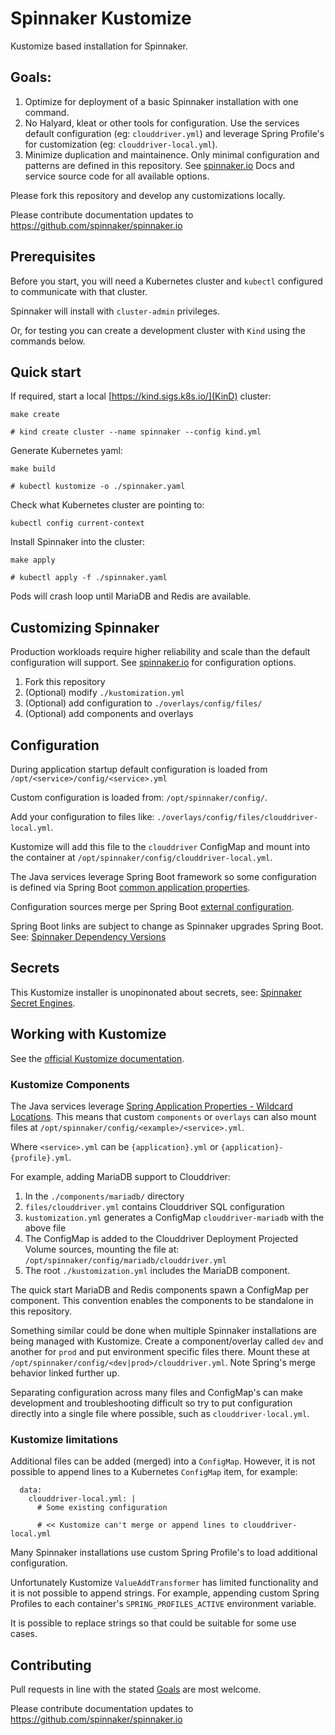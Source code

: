 # Spinnaker Kustomize

Kustomize based installation for Spinnaker.

## Goals:

1. Optimize for deployment of a basic Spinnaker installation with one command.
1. No Halyard, kleat or other tools for configuration. Use the services default
   configuration (eg: `clouddriver.yml`) and leverage Spring Profile's for
   customization (eg: `clouddriver-local.yml`).
1. Minimize duplication and maintainence. Only minimal configuration and
   patterns are defined in this repository. See
   [spinnaker.io](https://spinnaker.io) Docs and service source code for all
   available options.

Please fork this repository and develop any customizations locally.

Please contribute documentation updates to https://github.com/spinnaker/spinnaker.io

## Prerequisites

Before you start, you will need a Kubernetes cluster and `kubectl` configured
to communicate with that cluster.

Spinnaker will install with `cluster-admin` privileges.

Or, for testing you can create a development cluster with `Kind` using the
commands below.

## Quick start

If required, start a local [https://kind.sigs.k8s.io/](KinD) cluster:

```
make create

# kind create cluster --name spinnaker --config kind.yml
```

Generate Kubernetes yaml:

```
make build

# kubectl kustomize -o ./spinnaker.yaml
```

Check what Kubernetes cluster are pointing to:

```
kubectl config current-context
```

Install Spinnaker into the cluster:

```
make apply

# kubectl apply -f ./spinnaker.yaml
```

Pods will crash loop until MariaDB and Redis are available.

## Customizing Spinnaker

Production workloads require higher reliability and scale than the default
configuration will support. See [spinnaker.io](https://spinnaker.io) for
configuration options.

1. Fork this repository
1. (Optional) modify `./kustomization.yml`
1. (Optional) add configuration to `./overlays/config/files/`
1. (Optional) add components and overlays

## Configuration

During application startup default configuration is loaded from
`/opt/<service>/config/<service>.yml`

Custom configuration is loaded from: `/opt/spinnaker/config/`.

Add your configuration to files like: `./overlays/config/files/clouddriver-local.yml`.

Kustomize will add this file to the `clouddriver` ConfigMap and mount into the
container at `/opt/spinnaker/config/clouddriver-local.yml`.

The Java services leverage Spring Boot framework so some configuration is
defined via Spring Boot [common application properties](https://docs.spring.io/spring-boot/docs/2.4.13/reference/html/appendix-application-properties.html#common-application-properties).

Configuration sources merge per Spring Boot [external configuration](https://docs.spring.io/spring-boot/docs/2.4.13/reference/html/spring-boot-features.html#boot-features-external-config).

Spring Boot links are subject to change as Spinnaker upgrades Spring Boot.
See: [Spinnaker Dependency Versions](https://github.com/spinnaker/kork/blob/master/spinnaker-dependencies/spinnaker-dependencies.gradle)

## Secrets

This Kustomize installer is unopinonated about secrets, see:
[Spinnaker Secret Engines](https://spinnaker.io/docs/reference/halyard/secrets/#non-halyard-configuration).

## Working with Kustomize

See the [official Kustomize documentation](https://kubectl.docs.kubernetes.io/references/kustomize/).

### Kustomize Components

The Java services leverage [Spring Application Properties - Wildcard Locations](https://docs.spring.io/spring-boot/docs/current/reference/html/features.html#features.external-config.files.wildcard-locations).
This means that custom `components` or `overlays` can also mount files at
`/opt/spinnaker/config/<example>/<service>.yml`.

Where `<service>.yml` can be `{application}.yml` or `{application}-{profile}.yml`.

For example, adding MariaDB support to Clouddriver:

1. In the `./components/mariadb/` directory
1. `files/clouddriver.yml` contains Clouddriver SQL configuration
1. `kustomization.yml` generates a ConfigMap `clouddriver-mariadb` with the
   above file
1. The ConfigMap is added to the Clouddriver Deployment Projected Volume
   sources, mounting the file at: `/opt/spinnaker/config/mariadb/clouddriver.yml`
1. The root `./kustomization.yml` includes the MariaDB component.

The quick start MariaDB and Redis components spawn a ConfigMap per component.
This convention enables the components to be standalone in this repository.

Something similar could be done when multiple Spinnaker installations are
being managed with Kustomize. Create a component/overlay called `dev` and
another for `prod` and put environment specific files there. Mount these at
`/opt/spinnaker/config/<dev|prod>/clouddriver.yml`. Note Spring's merge
behavior linked further up.

Separating configuration across many files and ConfigMap's can make development
and troubleshooting difficult so try to put configuration directly into a
single file where possible, such as `clouddriver-local.yml`.

### Kustomize limitations

Additional files can be added (merged) into a `ConfigMap`. However, it is not
possible to append lines to a Kubernetes `ConfigMap` item, for example:

```
  data:
    clouddriver-local.yml: |
      # Some existing configuration

      # << Kustomize can't merge or append lines to clouddriver-local.yml
```

Many Spinnaker installations use custom Spring Profile's to load additional
configuration.

Unfortunately Kustomize `ValueAddTransformer` has limited functionality and
it is not possible to append strings. For example, appending custom Spring
Profiles to each container's `SPRING_PROFILES_ACTIVE` environment variable.

It is possible to replace strings so that could be suitable for some use cases.

## Contributing

Pull requests in line with the stated [Goals](#goals) are most welcome.

Please contribute documentation updates to https://github.com/spinnaker/spinnaker.io

